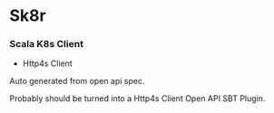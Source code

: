 # Sk8r

### Scala K8s Client
* Http4s Client

Auto generated from open api spec.

Probably should be turned into a Http4s Client Open API SBT Plugin.
